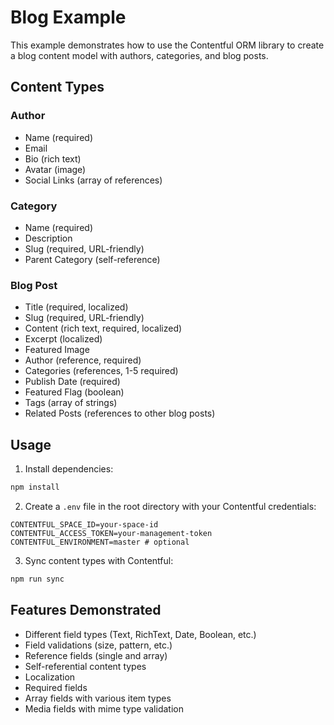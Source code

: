 # Blog Example

This example demonstrates how to use the Contentful ORM library to create a blog content model with authors, categories, and blog posts.

## Content Types

### Author
- Name (required)
- Email
- Bio (rich text)
- Avatar (image)
- Social Links (array of references)

### Category
- Name (required)
- Description
- Slug (required, URL-friendly)
- Parent Category (self-reference)

### Blog Post
- Title (required, localized)
- Slug (required, URL-friendly)
- Content (rich text, required, localized)
- Excerpt (localized)
- Featured Image
- Author (reference, required)
- Categories (references, 1-5 required)
- Publish Date (required)
- Featured Flag (boolean)
- Tags (array of strings)
- Related Posts (references to other blog posts)

## Usage

1. Install dependencies:
```bash
npm install
```

2. Create a `.env` file in the root directory with your Contentful credentials:
```env
CONTENTFUL_SPACE_ID=your-space-id
CONTENTFUL_ACCESS_TOKEN=your-management-token
CONTENTFUL_ENVIRONMENT=master # optional
```

3. Sync content types with Contentful:
```bash
npm run sync
```

## Features Demonstrated

- Different field types (Text, RichText, Date, Boolean, etc.)
- Field validations (size, pattern, etc.)
- Reference fields (single and array)
- Self-referential content types
- Localization
- Required fields
- Array fields with various item types
- Media fields with mime type validation
